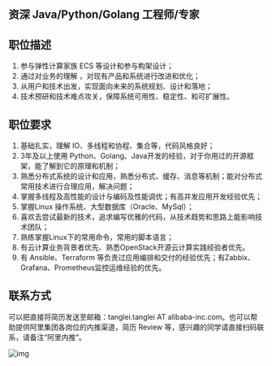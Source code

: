 ## 资深 Java/Python/Golang 工程师/专家

## 职位描述

1. 参与弹性计算家族 ECS 等设计和参与构架设计；
2. 通过对业务的理解 ，对现有产品和系统进行改进和优化；
3. 从用户和技术出发，实现面向未来的系统规划、设计和落地；
4. 技术预研和技术难点攻关，保障系统可用性、稳定性、和可扩展性。

## 职位要求

1. 基础扎实，理解 IO、多线程和协程、集合等，代码风格良好；
2. 3年及以上使用 Python、Golang、Java开发的经验，对于你用过的开源框架，能了解到它的原理和机制；
3. 熟悉分布式系统的设计和应用，熟悉分布式、缓存、消息等机制；能对分布式常用技术进行合理应用，解决问题；
4. 掌握多线程及高性能的设计与编码及性能调优；有高并发应用开发经验优先；
5. 掌握Linux 操作系统、大型数据库（Oracle、MySql）；
6. 喜欢去尝试最新的技术，追求编写优雅的代码，从技术趋势和思路上能影响技术团队；
7. 熟练掌握Linux下的常用命令，常用的脚本语言；
8. 有云计算业务背景者优先、熟悉OpenStack开源云计算实践经验者优先。
9. 有 Ansible、Terraform 等负责过应用编排和交付的经验优先；有Zabbix、Grafana、Prometheus监控运维经验的优先。

## 联系方式 

可以把直接将简历发送至邮箱：tanglei.tanglei AT alibaba-inc.com。也可以帮助提供阿里集团各岗位的内推渠道，简历 Review 等，感兴趣的同学请直接扫码联系，请备注“阿里内推”。

![img](https://mmbiz.qpic.cn/mmbiz_jpg/ZMXDhhGnYibuS9GO6ML6AT1iafw5CNZXpHDnPGRac6QMgZmLS4t7Uheic5QeXT2LhEIUhUvA0EGY9szSoZXVqWnIQ/640)

